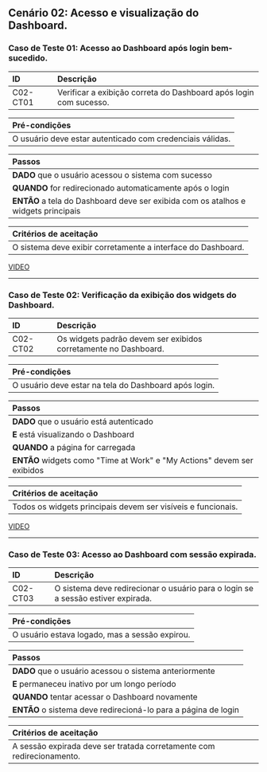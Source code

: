 ## Cenário 02: Acesso e visualização do Dashboard.

### Caso de Teste 01: Acesso ao Dashboard após login bem-sucedido.

| ID       | Descrição                                                        |
| :------- | :---------------------------------------------------------------- |
| C02-CT01 | Verificar a exibição correta do Dashboard após login com sucesso. |

| **Pré-condições**                                             |
| :------------------------------------------------------------ |
| O usuário deve estar autenticado com credenciais válidas.     |

| **Passos**                                                        |
| :---------------------------------------------------------------- |
| **DADO** que o usuário acessou o sistema com sucesso              |
| **QUANDO** for redirecionado automaticamente após o login         |
| **ENTÃO** a tela do Dashboard deve ser exibida com os atalhos e widgets principais |

| **Critérios de aceitação**                                      |
| :-------------------------------------------------------------- |
| O sistema deve exibir corretamente a interface do Dashboard.     |

[VIDEO](https://jam.dev/c/e66766a5-f1af-48a4-9bbd-44eb7fcd00a5)

---

### Caso de Teste 02: Verificação da exibição dos widgets do Dashboard.

| ID       | Descrição                                                 |
| :------- | :-------------------------------------------------------- |
| C02-CT02 | Os widgets padrão devem ser exibidos corretamente no Dashboard. |

| **Pré-condições**                                             |
| :------------------------------------------------------------ |
| O usuário deve estar na tela do Dashboard após login.         |

| **Passos**                                                        |
| :---------------------------------------------------------------- |
| **DADO** que o usuário está autenticado                          |
| **E** está visualizando o Dashboard                              |
| **QUANDO** a página for carregada                                |
| **ENTÃO** widgets como \"Time at Work\" e \"My Actions\" devem ser exibidos |

| **Critérios de aceitação**                                      |
| :-------------------------------------------------------------- |
| Todos os widgets principais devem ser visíveis e funcionais.     |

[VIDEO](https://jam.dev/c/1aa969bb-b1c8-420f-9c4f-2a9d47d04f90)

---

### Caso de Teste 03: Acesso ao Dashboard com sessão expirada.

| ID       | Descrição                                                            |
| :------- | :------------------------------------------------------------------- |
| C02-CT03 | O sistema deve redirecionar o usuário para o login se a sessão estiver expirada. |

| **Pré-condições**                                             |
| :------------------------------------------------------------ |
| O usuário estava logado, mas a sessão expirou.                |

| **Passos**                                                        |
| :---------------------------------------------------------------- |
| **DADO** que o usuário acessou o sistema anteriormente            |
| **E** permaneceu inativo por um longo período                    |
| **QUANDO** tentar acessar o Dashboard novamente                  |
| **ENTÃO** o sistema deve redirecioná-lo para a página de login    |

| **Critérios de aceitação**                                      |
| :-------------------------------------------------------------- |
| A sessão expirada deve ser tratada corretamente com redirecionamento. |
